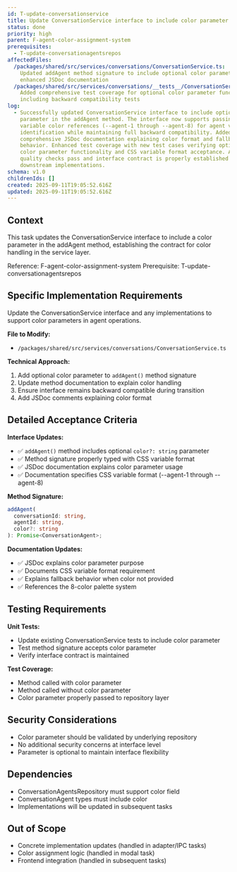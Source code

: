 ```yaml
---
id: T-update-conversationservice
title: Update ConversationService interface to include color parameter
status: done
priority: high
parent: F-agent-color-assignment-system
prerequisites:
  - T-update-conversationagentsrepos
affectedFiles:
  /packages/shared/src/services/conversations/ConversationService.ts:
    Updated addAgent method signature to include optional color parameter and
    enhanced JSDoc documentation
  /packages/shared/src/services/conversations/__tests__/ConversationService.test.ts:
    Added comprehensive test coverage for optional color parameter functionality
    including backward compatibility tests
log:
  - Successfully updated ConversationService interface to include optional color
    parameter in the addAgent method. The interface now supports passing CSS
    variable color references (--agent-1 through --agent-8) for agent visual
    identification while maintaining full backward compatibility. Added
    comprehensive JSDoc documentation explaining color format and fallback
    behavior. Enhanced test coverage with new test cases verifying optional
    color parameter functionality and CSS variable format acceptance. All
    quality checks pass and interface contract is properly established for
    downstream implementations.
schema: v1.0
childrenIds: []
created: 2025-09-11T19:05:52.616Z
updated: 2025-09-11T19:05:52.616Z
---
```


## Context

This task updates the ConversationService interface to include a color parameter in the addAgent method, establishing the contract for color handling in the service layer.

Reference: F-agent-color-assignment-system
Prerequisite: T-update-conversationagentsrepos

## Specific Implementation Requirements

Update the ConversationService interface and any implementations to support color parameters in agent operations.

**File to Modify:**

- `/packages/shared/src/services/conversations/ConversationService.ts`

**Technical Approach:**

1. Add optional color parameter to `addAgent()` method signature
2. Update method documentation to explain color handling
3. Ensure interface remains backward compatible during transition
4. Add JSDoc comments explaining color format

## Detailed Acceptance Criteria

**Interface Updates:**

- ✅ `addAgent()` method includes optional `color?: string` parameter
- ✅ Method signature properly typed with CSS variable format
- ✅ JSDoc documentation explains color parameter usage
- ✅ Documentation specifies CSS variable format (--agent-1 through --agent-8)

**Method Signature:**

```typescript
addAgent(
  conversationId: string,
  agentId: string,
  color?: string
): Promise<ConversationAgent>;
```

**Documentation Updates:**

- ✅ JSDoc explains color parameter purpose
- ✅ Documents CSS variable format requirement
- ✅ Explains fallback behavior when color not provided
- ✅ References the 8-color palette system

## Testing Requirements

**Unit Tests:**

- Update existing ConversationService tests to include color parameter
- Test method signature accepts color parameter
- Verify interface contract is maintained

**Test Coverage:**

- Method called with color parameter
- Method called without color parameter
- Color parameter properly passed to repository layer

## Security Considerations

- Color parameter should be validated by underlying repository
- No additional security concerns at interface level
- Parameter is optional to maintain interface flexibility

## Dependencies

- ConversationAgentsRepository must support color field
- ConversationAgent types must include color
- Implementations will be updated in subsequent tasks

## Out of Scope

- Concrete implementation updates (handled in adapter/IPC tasks)
- Color assignment logic (handled in modal task)
- Frontend integration (handled in subsequent tasks)
